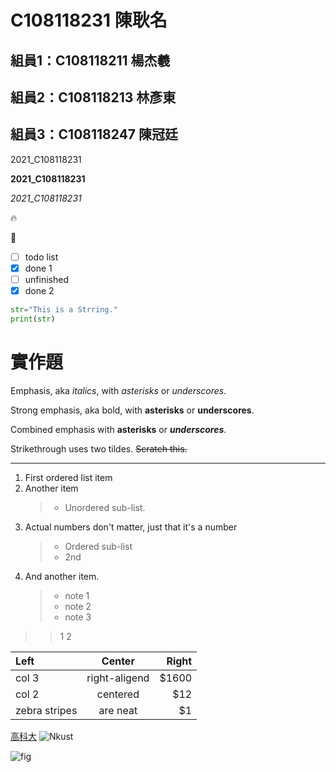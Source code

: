 # C108118231 陳耿名

## 組員1：C108118211 楊杰羲
## 組員2：C108118213 林彥東
## 組員3：C108118247 陳冠廷
         
2021_C108118231 

**2021_C108118231** 

*2021_C108118231*

:fire:

:apple:

- [ ] todo list
- [x] done 1
- [ ] unfinished
- [x] done 2

```python
str="This is a Strring."
print(str)
```

# 實作題
Emphasis, aka *italics*, with *asterisks* or *underscores*.  

Strong emphasis, aka bold, with **asterisks** or **underscores**.

Combined emphasis with **asterisks** or ***underscores***.  

Strikethrough uses two tildes. ~~Scratch this.~~

***
1. First ordered list item
2. Another item  
   >+ Unordered sub-list.
3. Actual numbers don't matter, just that it's a number  
   >+ Ordered sub-list  
   >+ 2nd
4. And another item.  
   >+ note 1  
   >+ note 2  
   >+ note 3

>>1
 >2

| **Left** | **Center** | **Right** |
| :--------- | :-----: | -------: |
| col 3 | right-aligend | $1600 |
| col 2 | centered | $12 |
| zebra stripes | are neat | $1 |

[高科大](https://www.nkust.edu.tw/)
![Nkust](https://www.nkust.edu.tw/var/file/0/1000/img/513/182513897.png "NKUST")

![fig](https://img.tukuppt.com/bg_grid/00/18/32/2ppT8eAbr5.jpg!/fh/350 "海底風光")
